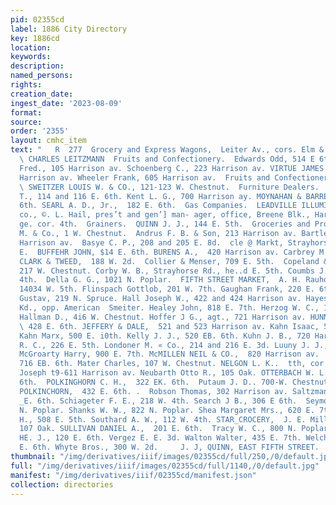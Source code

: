 ```yaml
---
pid: 02355cd
label: 1886 City Directory
key: 1886cd
location: 
keywords: 
description: 
named_persons: 
rights: 
creation_date: 
ingest_date: '2023-08-09'
format: 
source: 
order: '2355'
layout: cmhc_item
text: "   R  277  Grocery and Express Wagons,  Leiter Av., cors. Elm & Chestnut     GRO
  \ CHARLES LEITZMANN  Fruits and Confectionery.  Edwards Odd, 514 E 6th. Pfannenscmid
  Fred., 105 Harrison av. Schoenberg C., 223 Harrison av. VIRTUE JAMES S5&.,  404
  Harrison av. Wheeler Frank, 605 Harrison av.  Fruits and Confectionery—  Wholesale.
  \ SWEITZER LOUIS W. & CO., 121-123 W. Chestnut.  Furniture Dealers.  Booth William
  T., 114 and 116 E. 6th. Kent L. G., 700 Harrison ay. MOYNAHAN & BARRETT,  132 E.
  6th. SEARL A. D., Jr.,  182 E. 6th.  Gas Companies.  LEADVILLE ILLUMINATING CAS
  co., ©. L. Hail, pres’t and gen’] man- ager, office, Breene Blk., Harrison av.,
  ge. cor. 4th.  Grainers.  QUINN J. J., 144 E. 5th.  Groceries and Provisions.  Ahern
  M. & Co., 1 W. Chestnut.  Andrus F. B. & Son, 213 Harrison av. Bartlett Bros., 516
  Harrison av.  Basye C. P., 208 and 205 E. 8d.  cle @ Markt, Strayhorse Rd., head
  E.  BUFFEHR JOHN, $14 E. 6th. BURENS A.,  420 Harrison av. Carbrey M., 616 E. 6th.
  CLARK & TWEED,  188 W. 2d.  Collier & Menser, 709 E. 5th.  Copeland & Son, 215 and
  217 W. Chestnut. Corby W. B., Strayhorse Rd., he..d E. 5th. Coumbs J. E., 411 E.
  4th.  Della G. G., 1021 N. Poplar.  FIFTH STREET MARKET,  A. H. Rauhof, propr.,
  14034 W. 5th. Flinspach Gottlob, 201 W. 7th. Gaughan Frank, 220 E. 6th. Goeldner
  Gustav, 219 N. Spruce. Hall Joseph W., 422 and 424 Harrison av. Hayes John, Malta
  Kd., opp. American  Smeiter. Healey John, 818 E. 7th. Herzog W. C., 111-113 W. Chestnut.
  Hallman D., 4i6 W. Chestnut. Hoffer J G., agt., 721 Harrison av. HUNN J. S. & CO.,
  \ 428 E. 6th. JEFFERY & DALE,  521 and 523 Harrison av. Kahn Isaac, 504 E. 6th.
  Kahn Marx, 500 E. i0th. Kelly J. J., 520 EB. 6th. Kuhn J. B., 720 Harrison av. Light
  R. C., 226 E. 5th. Londoner M. « Co., 214 and 216 E. 3d. Luuny J. J., 700 E. 6th.
  McGroarty Harry, 900 E. 7th. McMILLEN NEIL & CO.,  820 Harrison av.  McNally Charies,
  716 EB. 6th. Mater Charles, 107 W. Chestnut. NELGON L. K..  tth, cor. Poplar.  Nessel
  Joseph t9-611 Harrison av. Neubarth Otto R., 105 Oak. OTTERBACH W. L.,  138 EB.
  6th.  POLKINGHORN C. H.,  322 EK. 6th.  Putaum J. D.. 700-W. Chestnut. ROBERTS &
  POLKINCHORN,  432 E. 6th. .  Robson Thomas, 302 Harrison av. Saltzman A. C., 630
  _E. 6th. Schiageter F. E., 218 W. 4th. Search J B., 306 E 6th.  Seymour C. A., 1001
  N. Poplar. Shanks W. W., 822 N. Poplar. Shea Margaret Mrs., 620 E. 7th. Sipple W.
  H., 508 E. 5th. Southard A. W., 112 W. 4th. STAR_CROCERY,  J. E. Miller, propr.,
  107 Oak. SULLIVAN DANIEL A.,  201 E. 6th.  Tracy W. C., 800 N. Poplar. Van Camp
  HE. J., 120 E. 6th. Vergez E. E. 3d. Walton Walter, 435 E. 7th. Welch A. E., 826
  E. 6th. Whyte Bros., 300 W. 2d.     J. J, QUINN, EAST FIFTH STREET.  TH BRUSHES "
thumbnail: "/img/derivatives/iiif/images/02355cd/full/250,/0/default.jpg"
full: "/img/derivatives/iiif/images/02355cd/full/1140,/0/default.jpg"
manifest: "/img/derivatives/iiif/02355cd/manifest.json"
collection: directories
---
```

